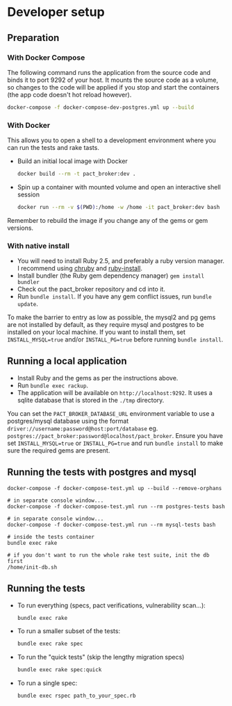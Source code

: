 # Developer setup

## Preparation

### With Docker Compose

The following command runs the application from the source code and binds it to port 9292 of your host. It mounts the source code as a volume, so changes to the code will be applied if you stop and start the containers (the app code doesn't hot reload however).

```sh
docker-compose -f docker-compose-dev-postgres.yml up --build
```

### With Docker

This allows you to open a shell to a development environment where you can run the tests and rake tasts.

* Build an initial local image with Docker

    ```sh
    docker build --rm -t pact_broker:dev .
    ```

* Spin up a container with mounted volume and open an interactive shell session

    ```sh
    docker run --rm -v $(PWD):/home -w /home -it pact_broker:dev bash
    ```

Remember to rebuild the image if you change any of the gems or gem versions.

### With native install

* You will need to install Ruby 2.5, and preferably a ruby version manager. I recommend using [chruby][chruby] and [ruby-install][ruby-install].
* Install bundler (the Ruby gem dependency manager) `gem install bundler`
* Check out the pact_broker repository and cd into it.
* Run `bundle install`. If you have any gem conflict issues, run `bundle update`.

To make the barrier to entry as low as possible, the mysql2 and pg gems are not installed by default, as they require mysql and postgres to be installed on your local machine. If you want to install them, set `INSTALL_MYSQL=true` and/or `INSTALL_PG=true` before running `bundle install`.

## Running a local application

* Install Ruby and the gems as per the instructions above.
* Run `bundle exec rackup`.
* The application will be available on `http://localhost:9292`. It uses a sqlite database that is stored in the `./tmp` directory.

You can set the `PACT_BROKER_DATABASE_URL` environment variable to use a postgres/mysql database using the format `driver://username:password@host:port/database` eg. `postgres://pact_broker:password@localhost/pact_broker`. Ensure you have set `INSTALL_MYSQL=true` or `INSTALL_PG=true` and run `bundle install` to make sure the required gems are present.

## Running the tests with postgres and mysql

```
docker-compose -f docker-compose-test.yml up --build --remove-orphans

# in separate console window...
docker-compose -f docker-compose-test.yml run --rm postgres-tests bash

# in separate console window...
docker-compose -f docker-compose-test.yml run --rm mysql-tests bash

# inside the tests container
bundle exec rake

# if you don't want to run the whole rake test suite, init the db first
/home/init-db.sh
```
## Running the tests

* To run everything (specs, pact verifications, vulnerability scan...):
  ```sh
  bundle exec rake
  ```
* To run a smaller subset of the tests:
  ```sh
  bundle exec rake spec
  ```
* To run the "quick tests" (skip the lengthy migration specs)
  ```sh
  bundle exec rake spec:quick
  ```
* To run a single spec:
  ```sh
  bundle exec rspec path_to_your_spec.rb
  ```

[chruby]: https://github.com/postmodern/chruby
[ruby-install]: https://github.com/postmodern/ruby-install
